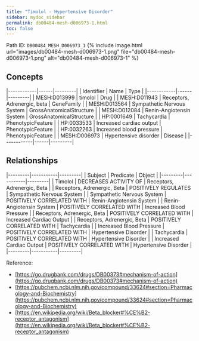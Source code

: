 ```yaml
---
title: "Timolol - Hypertensive Disorder"
sidebar: mydoc_sidebar
permalink: db00484-mesh-d006973-1.html
toc: false 
---
```



Path ID: `DB00484_MESH_D006973_1`
{% include image.html url="images/db00484-mesh-d006973-1.png" file="db00484-mesh-d006973-1.png" alt="db00484-mesh-d006973-1" %}

## Concepts

|------------|------|---------|
| Identifier | Name | Type    |
|------------|------|---------|
| MESH:D013999 | timolol | Drug |
| MESH:D011943 | Receptors, Adrenergic, beta | GeneFamily |
| MESH:D013564 | Sympathetic Nervous System | GrossAnatomicalStructure |
| MESH:D012084 | Renin-Angiotensin System | GrossAnatomicalStructure |
| HP:0001649 | Tachycardia | PhenotypicFeature |
| HP:0033533 | Increased cardiac output | PhenotypicFeature |
| HP:0032263 | Increased blood pressure | PhenotypicFeature |
| MESH:D006973 | Hypertensive disorder | Disease |
|------------|------|---------|

## Relationships

|---------|-----------|---------|
| Subject | Predicate | Object  |
|---------|-----------|---------|
| Timolol | DECREASES ACTIVITY OF | Receptors, Adrenergic, Beta |
| Receptors, Adrenergic, Beta | POSITIVELY REGULATES | Sympathetic Nervous System |
| Sympathetic Nervous System | POSITIVELY CORRELATED WITH | Renin-Angiotensin System |
| Renin-Angiotensin System | POSITIVELY CORRELATED WITH | Increased Blood Pressure |
| Receptors, Adrenergic, Beta | POSITIVELY CORRELATED WITH | Increased Cardiac Output |
| Receptors, Adrenergic, Beta | POSITIVELY CORRELATED WITH | Tachycardia |
| Increased Blood Pressure | POSITIVELY CORRELATED WITH | Hypertensive Disorder |
| Tachycardia | POSITIVELY CORRELATED WITH | Hypertensive Disorder |
| Increased Cardiac Output | POSITIVELY CORRELATED WITH | Hypertensive Disorder |
|---------|-----------|---------|

Reference: 
  - [https://go.drugbank.com/drugs/DB00373#mechanism-of-action](https://go.drugbank.com/drugs/DB00373#mechanism-of-action)
  - [https://pubchem.ncbi.nlm.nih.gov/compound/33624#section=Pharmacology-and-Biochemistry](https://pubchem.ncbi.nlm.nih.gov/compound/33624#section=Pharmacology-and-Biochemistry)
  - [https://en.wikipedia.org/wiki/Beta_blocker#%CE%B2-receptor_antagonism](https://en.wikipedia.org/wiki/Beta_blocker#%CE%B2-receptor_antagonism)
